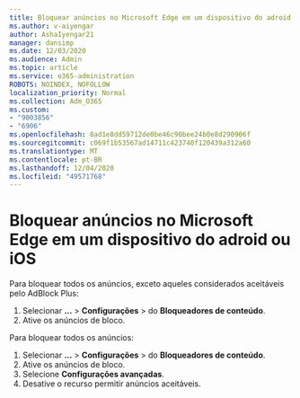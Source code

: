 ```yaml
---
title: Bloquear anúncios no Microsoft Edge em um dispositivo do adroid ou iOS
ms.author: v-aiyengar
author: AshaIyengar21
manager: dansimp
ms.date: 12/03/2020
ms.audience: Admin
ms.topic: article
ms.service: o365-administration
ROBOTS: NOINDEX, NOFOLLOW
localization_priority: Normal
ms.collection: Adm_O365
ms.custom:
- "9003856"
- "6906"
ms.openlocfilehash: 8ad1e8dd59712de0be46c90bee24b0e8d290906f
ms.sourcegitcommit: c069f1b53567ad14711c423740f120439a312a60
ms.translationtype: MT
ms.contentlocale: pt-BR
ms.lasthandoff: 12/04/2020
ms.locfileid: "49571768"
---
```

# <a name="block-ads-in-microsoft-edge-on-an-adroid-or-ios-device"></a>Bloquear anúncios no Microsoft Edge em um dispositivo do adroid ou iOS

Para bloquear todos os anúncios, exceto aqueles considerados aceitáveis pelo AdBlock Plus:
1. Selecionar **...** > **Configurações**  >  do **Bloqueadores de conteúdo**.
2. Ative os anúncios de bloco.

Para bloquear todos os anúncios:
1. Selecionar **...** > **Configurações**  >  do **Bloqueadores de conteúdo**.
2. Ative os anúncios de bloco.
3. Selecione **Configurações avançadas**.
4. Desative o recurso permitir anúncios aceitáveis.
